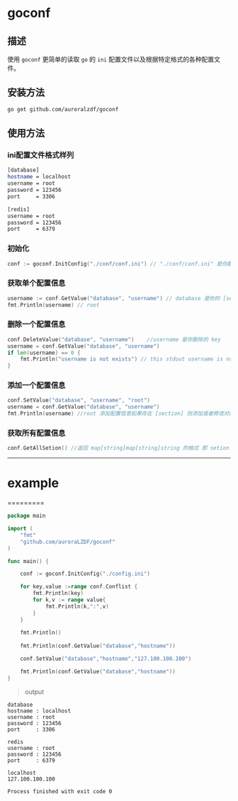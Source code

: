 goconf
========

## 描述

使用 `goconf` 更简单的读取 `go` 的 `ini` 配置文件以及根据特定格式的各种配置文件。

## 安装方法

```bash
go get github.com/auroralzdf/goconf
```

## 使用方法

### ini配置文件格式样列
```bash
[database]
hostname = localhost
username = root
password = 123456
port     = 3306

[redis]
username = root
password = 123456
port     = 6379

```
### 初始化
```go
conf := goconf.InitConfig("./conf/conf.ini") // "./conf/conf.ini" 是你配置文件的位置
```

### 获取单个配置信息
```go
username := conf.GetValue("database", "username") // database 是你的 [section]， username 是你要获取值的 key 名称
fmt.Println(username) // root
```

### 删除一个配置信息
```go
conf.DeleteValue("database", "username")	//username 是你删除的 key
username = conf.GetValue("database", "username")
if len(username) == 0 {
    fmt.Println("username is not exists") // this stdout username is not exists
}
```

### 添加一个配置信息
```go
conf.SetValue("database", "username", "root")
username = conf.GetValue("database", "username")
fmt.Println(username) //root 添加配置信息如果存在 [section] 则添加或者修改对应的值，如果不存在则添加 section
```

### 获取所有配置信息
```go
conf.GetAllSetion() //返回 map[string]map[string]string 的格式 即 setion => key -> value
```

---

# example
=========
```go
package main

import (
	"fmt"
	"github.com/auroraLZDF/goconf"
)

func main() {

	conf := goconf.InitConfig("./config.ini")

	for key,value :=range conf.Conflist {
		fmt.Println(key)
		for k,v := range value{
			fmt.Println(k,":",v)
		}
	}
	
	fmt.Println()
	
	fmt.Println(conf.GetValue("database","hostname"))

	conf.SetValue("database","hostname","127.100.100.100")

	fmt.Println(conf.GetValue("database","hostname"))
}
```
>output
```
database
hostname : localhost
username : root
password : 123456
port     : 3306

redis
username : root
password : 123456
port     : 6379

localhost
127.100.100.100

Process finished with exit code 0
```



